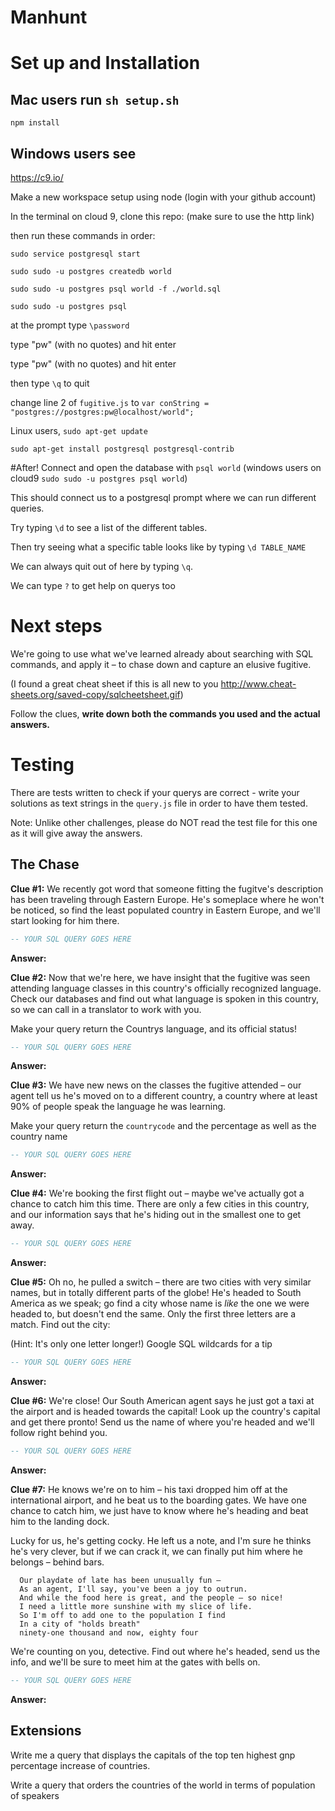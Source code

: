 # Manhunt

# Set up and Installation

## Mac users run `sh setup.sh`


`npm install` 

## Windows users see 
<https://c9.io/>

Make a new workspace setup using node (login with your github account)

In the terminal on cloud 9, clone this repo: (make sure to use the http link)

then run these commands in order:

`sudo service postgresql start`

`sudo sudo -u postgres createdb world`

`sudo sudo -u postgres psql world -f ./world.sql`

`sudo sudo -u postgres psql`

at the prompt type `\password`

type "pw" (with no quotes) and hit enter

type "pw" (with no quotes) and hit enter

then type `\q` to quit

change line 2 of `fugitive.js` to `var conString = "postgres://postgres:pw@localhost/world";`




Linux users, `sudo apt-get update`

`sudo apt-get install postgresql postgresql-contrib`

#After!
Connect and open the database with `psql world` (windows users on cloud9  `sudo sudo -u postgres psql world`)

This should connect us to a postgresql prompt where we can run different queries. 

Try typing `\d` to see a list of the different tables. 

Then try seeing what a specific table looks like by typing `\d TABLE_NAME`

We can always quit out of here by typing `\q`. 

We can type `?` to get help on querys too

# Next steps

We're going to use what we've learned already about searching with SQL commands, and apply it – to chase down and capture an elusive fugitive.

(I found a great cheat sheet if this is all new to you <http://www.cheat-sheets.org/saved-copy/sqlcheetsheet.gif>)

Follow the clues, **write down both the commands you used and the actual answers.**

# Testing
There are tests written to check if your querys are correct - write your solutions as text strings in the `query.js` file in order to have them tested.

Note: Unlike other challenges, please do NOT read the test file for this one as it will give away the answers.


## The Chase

**Clue #1:** We recently got word that someone fitting the fugitve's description has been traveling through Eastern Europe. He's someplace where he won't be noticed, so find the least populated country in Eastern  Europe, and we'll start looking for him there.

```SQL
-- YOUR SQL QUERY GOES HERE
```
**Answer:**

**Clue #2:** Now that we're here, we have insight that the fugitive was seen attending language classes in this country's officially recognized language. Check our databases and find out what language is spoken in this country, so we can call in a translator to work with you.

Make your query return the Countrys language, and its official status!

```SQL
-- YOUR SQL QUERY GOES HERE
```
**Answer:**

**Clue #3:** We have new news on the classes the fugitive attended – our agent tell us he's moved on to a different country, a country where at least 90% of people speak the language he was learning. 

Make your query return the `countrycode` and the percentage as well as the country name
```SQL
-- YOUR SQL QUERY GOES HERE
```
**Answer:**

**Clue #4:** We're booking the first flight out – maybe we've actually got a chance to catch him this time. There are only a few cities in this country, and our information says that he's hiding out in the smallest one to get away.

```SQL
-- YOUR SQL QUERY GOES HERE
```
**Answer:**

**Clue #5:** Oh no, he pulled a switch – there are two cities with very similar names, but in totally different parts of the globe! He's headed to South America as we speak; go find a city whose name is *like* the one we were headed to, but doesn't end the same. Only the first three letters are a match. Find out the city:

(Hint: It's only one letter longer!)
Google SQL wildcards for a tip

```SQL
-- YOUR SQL QUERY GOES HERE
```
**Answer:**

**Clue #6:** We're close! Our South American agent says he just got a taxi at the airport and is headed towards the capital! Look up the country's capital and get there pronto! Send us the name of where you're headed and we'll follow right behind you.

```SQL
-- YOUR SQL QUERY GOES HERE
```
**Answer:**

**Clue #7:** He knows we're on to him – his taxi dropped him off at the international airport, and he beat us to the boarding gates. We have one chance to catch him, we just have to know where he's heading and beat him to the landing dock.

Lucky for us, he's getting cocky. He left us a note, and I'm sure he thinks he's very clever, but if we can crack it, we can finally put him where he belongs – behind bars.

      Our playdate of late has been unusually fun –
      As an agent, I'll say, you've been a joy to outrun.
      And while the food here is great, and the people – so nice!
      I need a little more sunshine with my slice of life.
      So I'm off to add one to the population I find
      In a city of "holds breath" 
      ninety-one thousand and now, eighty four

We're counting on you, detective. Find out where he's headed, send us the info, and we'll be sure to meet him at the gates with bells on.

```SQL
-- YOUR SQL QUERY GOES HERE
```
**Answer:**


## Extensions

Write me a query that displays the capitals of the top ten highest gnp percentage increase of countries.

Write a query that orders the countries of the world in terms of population of speakers
